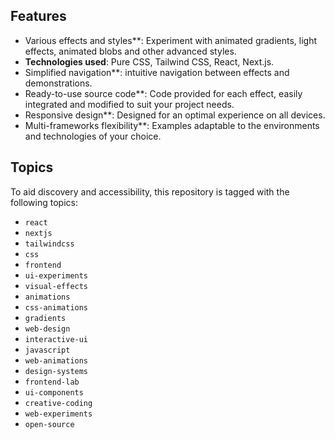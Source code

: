 ## Features

- Various effects and styles**: Experiment with animated gradients, light effects, animated blobs and other advanced styles.
- **Technologies used**: Pure CSS, Tailwind CSS, React, Next.js.
- Simplified navigation**: intuitive navigation between effects and demonstrations.
- Ready-to-use source code**: Code provided for each effect, easily integrated and modified to suit your project needs.
- Responsive design**: Designed for an optimal experience on all devices.
- Multi-frameworks flexibility**: Examples adaptable to the environments and technologies of your choice.
  
## Topics

To aid discovery and accessibility, this repository is tagged with the following topics:

- `react`
- `nextjs`
- `tailwindcss`
- `css`
- `frontend`
- `ui-experiments`
- `visual-effects`
- `animations`
- `css-animations`
- `gradients`
- `web-design`
- `interactive-ui`
- `javascript`
- `web-animations`
- `design-systems`
- `frontend-lab`
- `ui-components`
- `creative-coding`
- `web-experiments`
- `open-source`
